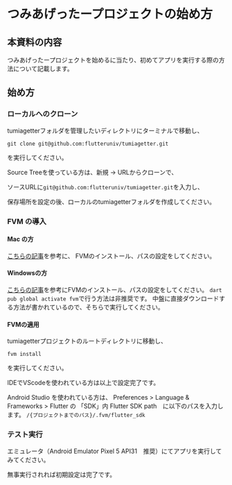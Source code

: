 # つみあげったープロジェクトの始め方

## 本資料の内容

つみあげったープロジェクトを始めるに当たり、初めてアプリを実行する際の方法について記載します。

## 始め方

### ローカルへのクローン

tumiagetterフォルダを管理したいディレクトリにターミナルで移動し、

```
git clone git@github.com:flutteruniv/tumiagetter.git
```
を実行してください。

Source Treeを使っている方は、新規 → URLからクローンで、  

ソースURLに``git@github.com:flutteruniv/tumiagetter.git``を入力し、

保存場所を設定の後、ローカルのtumiagetterフォルダを作成してください。

### FVM の導入

#### Mac の方

[こちらの記事](https://zenn.dev/riscait/articles/flutter-version-management)を参考に、
FVMのインストール、パスの設定をしてください。

#### Windowsの方

[こちらの記事](https://qiita.com/idani/items/0e45d037b4c2a93840a7)を参考にFVMのインストール、パスの設定をしてください。
``dart pub global activate fvm``で行う方法は非推奨です。
中盤に直接ダウンロードする方法が書かれているので、そちらで実行してください。

#### FVMの適用

tumiagetterプロジェクトのルートディレクトリに移動し、

```
fvm install
```

を実行してください。

IDEでVScodeを使われている方は以上で設定完了です。

Android Studio を使われている方は、
Preferences > Language & Frameworks > Flutter の 「SDK」内 Flutter SDK path　に以下のパスを入力します。
``/{プロジェクトまでのパス}/.fvm/flutter_sdk``


### テスト実行

エミュレータ（Android Emulator Pixel 5 API31　推奨）にてアプリを実行してみてください。

無事実行されれば初期設定は完了です。




